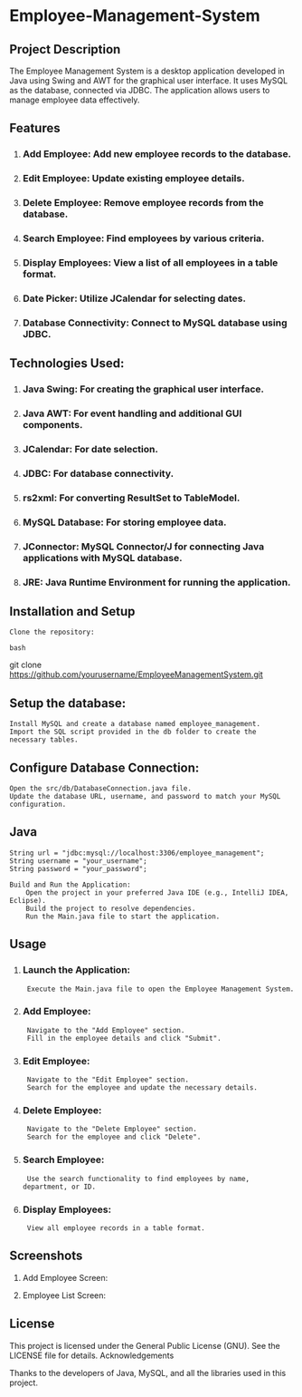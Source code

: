 # Employee-Management-System

## Project Description

The Employee Management System is a desktop application developed in Java using Swing and AWT for the graphical user interface. It uses MySQL as the database, connected via JDBC. The application allows users to manage employee data effectively.

## Features

 1) ### Add Employee: Add new employee records to the database.
 2) ### Edit Employee: Update existing employee details.
 3) ### Delete Employee: Remove employee records from the database.
 4) ### Search Employee: Find employees by various criteria.
 5) ### Display Employees: View a list of all employees in a table format.
 6) ### Date Picker: Utilize JCalendar for selecting dates.
 7) ### Database Connectivity: Connect to MySQL database using JDBC.

## Technologies Used:

1) ### Java Swing: For creating the graphical user interface.
2) ### Java AWT: For event handling and additional GUI components.
3) ### JCalendar: For date selection.
4) ### JDBC: For database connectivity.
5) ### rs2xml: For converting ResultSet to TableModel.
6) ### MySQL Database: For storing employee data.
7) ### JConnector: MySQL Connector/J for connecting Java applications with MySQL database.
8) ### JRE: Java Runtime Environment for running the application.

## Installation and Setup

    Clone the repository:

    bash

git clone https://github.com/yourusername/EmployeeManagementSystem.git

## Setup the database:

    Install MySQL and create a database named employee_management.
    Import the SQL script provided in the db folder to create the necessary tables.

## Configure Database Connection:

    Open the src/db/DatabaseConnection.java file.
    Update the database URL, username, and password to match your MySQL configuration.

## Java

    String url = "jdbc:mysql://localhost:3306/employee_management";
    String username = "your_username";
    String password = "your_password";

    Build and Run the Application:
        Open the project in your preferred Java IDE (e.g., IntelliJ IDEA, Eclipse).
        Build the project to resolve dependencies.
        Run the Main.java file to start the application.

## Usage

1) ### Launch the Application:
        Execute the Main.java file to open the Employee Management System.
2) ### Add Employee:
        Navigate to the "Add Employee" section.
        Fill in the employee details and click "Submit".
3) ### Edit Employee:
        Navigate to the "Edit Employee" section.
        Search for the employee and update the necessary details.
4) ### Delete Employee:
        Navigate to the "Delete Employee" section.
        Search for the employee and click "Delete".
5) ### Search Employee:
        Use the search functionality to find employees by name, department, or ID.
6) ### Display Employees:
        View all employee records in a table format.

## Screenshots

  1)  Add Employee Screen:

    
  2) Employee List Screen:



## License

This project is licensed under the General Public License (GNU). See the LICENSE file for details.
Acknowledgements

Thanks to the developers of Java, MySQL, and all the libraries used in this project.
